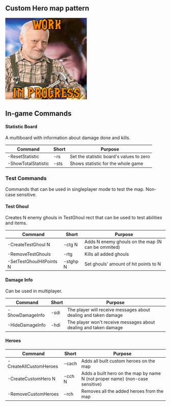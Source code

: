 ## Custom Hero map pattern

![Logo](Logo.jpg)

## In-game Commands

#### Statistic Board

A multiboard with information about damage done and kills.

Command | Short | Purpose
--- | --- | ---
-ResetStatistic | -rs | Set the statistic board's values to zero
-ShowTotalStatistic | -sts | Shows statistic for the whole game

### Test Commands

Commands that can be used in singleplayer mode to test the map. Non-case sensitive.

#### Test Ghoul

Creates N enemy ghouls in TestGhoul rect that can be used to test abilities and items. 

Command | Short | Purpose
--- | --- | ---
-CreateTestGhoul N | -ctg N | Adds N enemy ghouls on the map (N can be ommited)
-RemoveTestGhouls | -rtg |  Kills all added ghouls
-SetTestGhoulHitPoints N | -stghp N | Set ghouls' amount of hit points to N

#### Damage Info

Can be used in multiplayer.

Command | Short | Purpose
--- | --- | ---
-ShowDamageInfo | -sdi | The player will receive messages about dealing and taken damage
-HideDamageInfo | -hdi | The player won't receive messages about dealing and taken damage

#### Heroes

Command | Short | Purpose
--- | --- | ---
-CreateAllCustomHeroes | -cach | Adds all built custom heroes on the map
-CreateCustomHero N | -cch N | Adds a built hero on the map by name N (not proper name) (non-case sensitive)
-RemoveCustomHeroes | -rch | Removes all the added heroes from the map